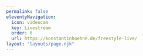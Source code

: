 ```yaml
---
permalink: false
eleventyNavigation:
  icon: videocam
  key: Livestream
  order: 6
  url: https://konstantinhoehne.de/freestyle-live/
layout: "layouts/page.njk"
---
```

